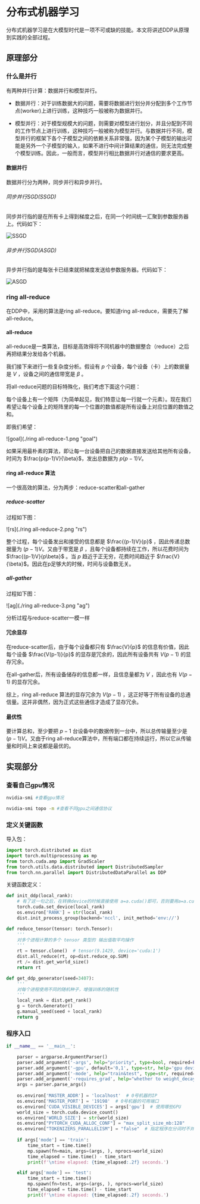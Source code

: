 # 分布式机器学习

分布式机器学习是在大模型时代是一项不可或缺的技能。本文将讲述DDP从原理到实践的全部过程。

## 原理部分

### 什么是并行

有两种并行计算：数据并行和模型并行。

- 数据并行：对于训练数据大的问题，需要将数据进行划分并分配到多个工作节点(worker)上进行训练，这种技巧一般被称为数据并行。

- 模型并行：对于模型规模大的问题，则需要对模型进行划分，并且分配到不同的工作节点上进行训练，这种技巧一般被称为模型并行。与数据并行不同，模型并行的框架下各个子模型之间的依赖关系非常强，因为某个子模型的输出可能是另外一个子模型的输入，如果不进行中间计算结果的通信，则无法完成整个模型训练。因此，一般而言，模型并行相比数据并行对通信的要求更高。

#### 数据并行

数据并行分为两种，同步并行和异步并行。

###### 同步并行SGD(SSGD)

同步并行指的是在所有卡上得到梯度之后，在同一个时间统一汇聚到参数服务器上。代码如下：

![SSGD](./SSGD.png "SSGD")

###### 异步并行SGD(ASGD)

异步并行指的是每张卡已结束就把梯度发送给参数服务器。代码如下：

![ASGD](./ASGD.png "ASGD")

### ring all-reduce

在DDP中，采用的算法是ring all-reduce。要知道ring all-reduce，需要先了解all-reduce。

#### all-reduce

all-reduce是一类算法，目标是高效得将不同机器中的数据整合（reduce）之后再把结果分发给各个机器。

我们接下来进行一些复杂度分析。假设有 $p$ 个设备，每个设备（卡）上的数据量是 $V$ ，设备之间的通信带宽是 $\beta$ 。

将all-reduce问题的目标特殊化，我们考虑下面这个问题：

每个设备上有一个矩阵（为简单起见，我们特意让每一行就一个元素）。现在我们希望让每个设备上的矩阵里的每一个位置的数值都是所有设备上对应位置的数值之和。

即我们希望：

![goal](./ring all-reduce-1.png "goal")

如果采用最朴素的算法，即让每一台设备把自己的数据直接发送给其他所有设备，时间为 $\frac{p(p-1)V}{\beta}$，发出总数据为 $p(p-1)V$。

#### ring all-reduce 算法

一个很高效的算法，分为两步：reduce-scatter和all-gather

##### reduce-scatter

过程如下图：

![rs](./ring all-reduce-2.png "rs")

整个过程，每个设备发出和接受的信息都是 $\frac{(p-1)V}{p}$ ，因此传递总数据量为 $(p-1)V$。又由于带宽是 $\beta$ ，且每个设备都持续在工作，所以花费时间为 $\frac{(p-1)V}{p\beta}$ 。当 $p$ 趋近于正无穷，花费时间趋近于 $\frac{V}{\beta}$。因此在p足够大的时候，时间与设备数无关。

##### all-gather

过程如下图：

![ag](./ring all-reduce-3.png "ag")

分析过程与reduce-scatter一模一样

#### 冗余显存

在reduce-scatter后，由于每个设备都只有 $\frac{V}{p}$ 的信息有价值，因此每个设备 $\frac{V(p-1)}{p}$ 的显存是冗余的，因此所有设备共有 $V(p-1)$ 的显存冗余。

在all-gather后，所有设备储存的信息都一样，且信息量都为 $V$ ，因此也有 $V(p-1)$ 的显存冗余。

综上，ring all-reduce 算法的显存冗余为 $V(p-1)$ ，这正好等于所有设备的总通信量。这并非偶然，因为正式这些通信才造成了显存冗余。

#### 最优性

要计算总和，至少要把 $p-1$ 台设备中的数据传到一台中，所以总传输量至少是 $(p-1)V$。又由于ring all-reduce算法中，所有端口都在持续运行，所以它从传输量和时间上来说都是最优的。

## 实现部分

### 查看自己gpu情况

```bash
nvidia-smi #查看gpu情况
```

```bash
nvidia-smi topo -m #查看不同gpu之间通信协议
```

### 定义关键函数

导入包：

```python
import torch.distributed as dist
import torch.multiprocessing as mp
from torch.cuda.amp import GradScaler
from torch.utils.data.distributed import DistributedSampler
from torch.nn.parallel import DistributedDataParallel as DDP
```

关键函数定义：

``` python
def init_ddp(local_rank):
    # 有了这一句之后，在转换device的时候直接使用 a=a.cuda()即可，否则要用a=a.cuda(local_rank)
    torch.cuda.set_device(local_rank)
    os.environ['RANK'] = str(local_rank)
    dist.init_process_group(backend='nccl', init_method='env://')
```

```python
def reduce_tensor(tensor: torch.Tensor):
    '''
    对多个进程计算的多个 tensor 类型的 输出值取平均操作
    '''
    rt = tensor.clone()  # tensor(9.1429, device='cuda:1')
    dist.all_reduce(rt, op=dist.reduce_op.SUM)
    rt /= dist.get_world_size()
    return rt
```

```python
def get_ddp_generator(seed=3407):
    '''
    对每个进程使用不同的随机种子，增强训练的随机性
    '''
    local_rank = dist.get_rank()
    g = torch.Generator()
    g.manual_seed(seed + local_rank)
    return g
```

### 程序入口

```python
if __name__ == '__main__':

    parser = argparse.ArgumentParser()
    parser.add_argument('-args', help="priority", type=bool, required=False, default=True)
    parser.add_argument('-gpu', default='0,1', type=str, help='gpu device ids for CUDA_VISIBLE_DEVICES')
    parser.add_argument('-mode', help="train&test", type=str, required=False, default='train')
    parser.add_argument('-requires_grad', help="whether to weight_decay", type= bool, required=False, default=True)
    args = parser.parse_args()
    
    os.environ['MASTER_ADDR'] = 'localhost'  # 0号机器的IP
    os.environ['MASTER_PORT'] = '19198'  # 0号机器的可用端口
    os.environ['CUDA_VISIBLE_DEVICES'] = args['gpu']  # 使用哪些GPU
    world_size = torch.cuda.device_count()
    os.environ['WORLD_SIZE'] = str(world_size)
    os.environ["PYTORCH_CUDA_ALLOC_CONF"] = "max_split_size_mb:128"
    os.environ["TOKENIZERS_PARALLELISM"] = "false"  # 指定程序在分词时不并行执行
    
    if args['mode'] == 'train':
        time_start = time.time()
        mp.spawn(fn=main, args=(args, ), nprocs=world_size)
        time_elapsed = time.time() - time_start
        print(f'\ntime elapsed: {time_elapsed:.2f} seconds.')

    elif args['mode'] == 'test':  
        time_start = time.time()
        mp.spawn(fn=test, args=(args, ), nprocs=world_size)
        time_elapsed = time.time() - time_start
        print(f'\ntime elapsed: {time_elapsed:.2f} seconds.')

```